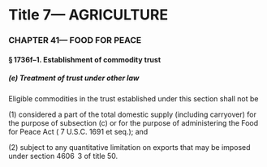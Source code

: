 
# Title 7— AGRICULTURE
### CHAPTER 41— FOOD FOR PEACE
#### § 1736f–1. Establishment of commodity trust
##### (e) Treatment of trust under other law

Eligible commodities in the trust established under this section shall not be

(1) considered a part of the total domestic supply (including carryover) for the purpose of subsection (c) or for the purpose of administering the Food for Peace Act ( 7 U.S.C. 1691 et seq.); and

(2) subject to any quantitative limitation on exports that may be imposed under section 4606  3 of title 50.
